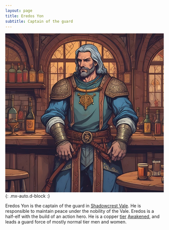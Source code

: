 ```yaml
---
layout: page
title: Eredos Yon
subtitle: Captain of the guard
---
```


![Eredos Yon](/assets/img/characters/eredos-yon.jpg){: .mx-auto.d-block :}

Eredos Yon is the captain of the guard in [Shadowcrest Vale](/codex/regions/shadowcrest-vale). He is responsible to maintain peace under the nobility of the Vale. Eredos is a half-elf with the build of an action hero. He is a copper [tier](/codex/tiers-of-awakening) [Awakened](/codex/the-awakened), and leads a guard force of mostly normal tier men and women.